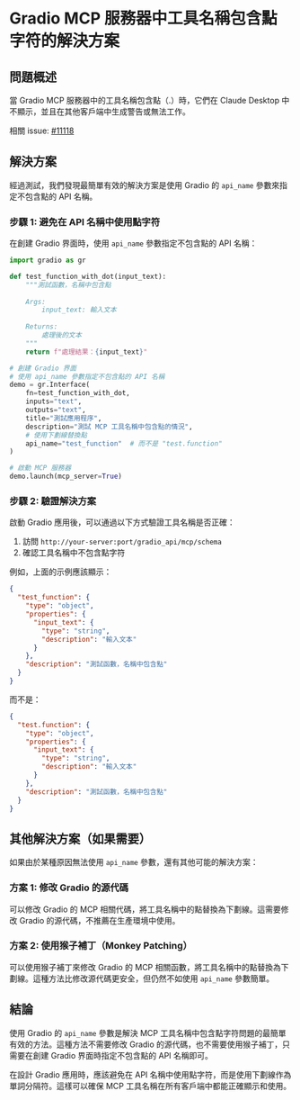 # Gradio MCP 服務器中工具名稱包含點字符的解決方案

## 問題概述

當 Gradio MCP 服務器中的工具名稱包含點（.）時，它們在 Claude Desktop 中不顯示，並且在其他客戶端中生成警告或無法工作。

相關 issue: [#11118](https://github.com/gradio-app/gradio/issues/11118)

## 解決方案

經過測試，我們發現最簡單有效的解決方案是使用 Gradio 的 `api_name` 參數來指定不包含點的 API 名稱。

### 步驟 1: 避免在 API 名稱中使用點字符

在創建 Gradio 界面時，使用 `api_name` 參數指定不包含點的 API 名稱：

```python
import gradio as gr

def test_function_with_dot(input_text):
    """測試函數，名稱中包含點
    
    Args:
        input_text: 輸入文本
        
    Returns:
        處理後的文本
    """
    return f"處理結果：{input_text}"

# 創建 Gradio 界面
# 使用 api_name 參數指定不包含點的 API 名稱
demo = gr.Interface(
    fn=test_function_with_dot,
    inputs="text",
    outputs="text",
    title="測試應用程序",
    description="測試 MCP 工具名稱中包含點的情況",
    # 使用下劃線替換點
    api_name="test_function"  # 而不是 "test.function"
)

# 啟動 MCP 服務器
demo.launch(mcp_server=True)
```

### 步驟 2: 驗證解決方案

啟動 Gradio 應用後，可以通過以下方式驗證工具名稱是否正確：

1. 訪問 `http://your-server:port/gradio_api/mcp/schema`
2. 確認工具名稱中不包含點字符

例如，上面的示例應該顯示：

```json
{
  "test_function": {
    "type": "object",
    "properties": {
      "input_text": {
        "type": "string",
        "description": "輸入文本"
      }
    },
    "description": "測試函數，名稱中包含點"
  }
}
```

而不是：

```json
{
  "test.function": {
    "type": "object",
    "properties": {
      "input_text": {
        "type": "string",
        "description": "輸入文本"
      }
    },
    "description": "測試函數，名稱中包含點"
  }
}
```

## 其他解決方案（如果需要）

如果由於某種原因無法使用 `api_name` 參數，還有其他可能的解決方案：

### 方案 1: 修改 Gradio 的源代碼

可以修改 Gradio 的 MCP 相關代碼，將工具名稱中的點替換為下劃線。這需要修改 Gradio 的源代碼，不推薦在生產環境中使用。

### 方案 2: 使用猴子補丁（Monkey Patching）

可以使用猴子補丁來修改 Gradio 的 MCP 相關函數，將工具名稱中的點替換為下劃線。這種方法比修改源代碼更安全，但仍然不如使用 `api_name` 參數簡單。

## 結論

使用 Gradio 的 `api_name` 參數是解決 MCP 工具名稱中包含點字符問題的最簡單有效的方法。這種方法不需要修改 Gradio 的源代碼，也不需要使用猴子補丁，只需要在創建 Gradio 界面時指定不包含點的 API 名稱即可。

在設計 Gradio 應用時，應該避免在 API 名稱中使用點字符，而是使用下劃線作為單詞分隔符。這樣可以確保 MCP 工具名稱在所有客戶端中都能正確顯示和使用。